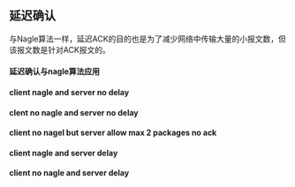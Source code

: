 ## 延迟确认

与Nagle算法一样，延迟ACK的目的也是为了减少网络中传输大量的小报文数，但该报文数是针对ACK报文的。 

#### 延迟确认与nagle算法应用

#### client nagle and server no delay


#### clent no nagle and server no delay

#### client no nagel but server allow max 2 packages no ack


#### client nagle and server delay 

#### client no nagle and server delay

